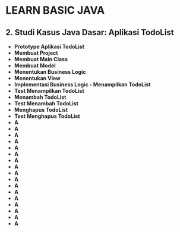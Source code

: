 # LEARN BASIC JAVA

## **2. Studi Kasus Java Dasar: Aplikasi TodoList**

- **Prototype Aplikasi TodoList**
- **Membuat Project**
- **Membuat Main Class**
- **Membuat Model**
- **Menentukan Business Logic**
- **Menentukan View**
- **Implementasi Business Logic - Menampilkan TodoList**
- **Test Menampilkan TodoList**
- **Menambah TodoList**
- **Test Menambah TodoList**
- **Menghapus TodoList**
- **Test Menghapus TodoList**
- **A**
- **A**
- **A**
- **A**
- **A**
- **A**
- **A**
- **A**
- **A**
- **A**
- **A**
- **A**
- **A**
- **A**
- **A**
- **A**
- **A**
